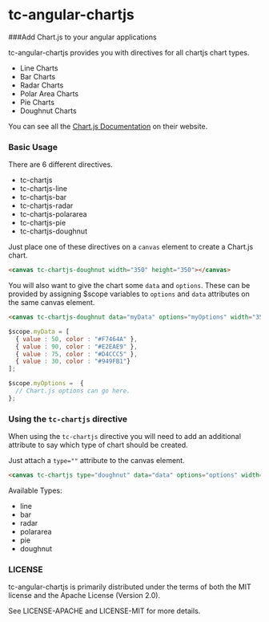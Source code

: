 tc-angular-chartjs
==================

###Add Chart.js to your angular applications

tc-angular-chartjs provides you with directives for all chartjs chart types.

- Line Charts
- Bar Charts
- Radar Charts
- Polar Area Charts
- Pie Charts
- Doughnut Charts

You can see all the [Chart.js Documentation]() on their website.

### Basic Usage

There are 6 different directives.

- tc-chartjs
- tc-chartjs-line
- tc-chartjs-bar
- tc-chartjs-radar
- tc-chartjs-polararea
- tc-chartjs-pie
- tc-chartjs-doughnut

Just place one of these directives on a `canvas` element to create a Chart.js chart.

```html
<canvas tc-chartjs-doughnut width="350" height="350"></canvas>
```

You will also want to give the chart some `data` and `options`. These can be provided
by assigning $scope variables to `options` and `data` attributes on the same canvas element.

```html
<canvas tc-chartjs-doughnut data="myData" options="myOptions" width="350" height="350"></canvas>
```
```javascript
$scope.myData = [
  { value : 50, color : "#F7464A" },
  { value : 90, color : "#E2EAE9" },
  { value : 75, color : "#D4CCC5" },
  { value : 30, color : "#949FB1"}
];

$scope.myOptions =  {
  // Chart.js options can go here.
};
```

### Using the `tc-chartjs` directive

When using the `tc-chartjs` directive you will need to add an additional attribute to
say which type of chart should be created.

Just attach a `type=""` attribute to the canvas element.

```html
<canvas tc-chartjs type="doughnut" data="data" options="options" width="350" height="350"></canvas>
```

Available Types:

- line
- bar
- radar
- polararea
- pie
- doughnut


### LICENSE

tc-angular-chartjs is primarily distributed under the terms of both the MIT license and the Apache License (Version 2.0).

See LICENSE-APACHE and LICENSE-MIT for more details.